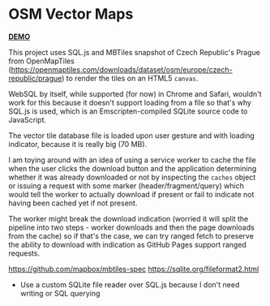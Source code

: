 # OSM Vector Maps

[**DEMO**](https://tomashubelbauer.github.io/osm-vector-map)

This project uses SQL.js and MBTiles snapshot of Czech Republic's Prague from
OpenMapTiles (https://openmaptiles.com/downloads/dataset/osm/europe/czech-republic/prague)
to render the tiles on an HTML5 `canvas`.

WebSQL by itself, while supported (for now) in Chrome and Safari, wouldn't work
for this because it doesn't support loading from a file so that's why SQL.js is
used, which is an Emscripten-compiled SQLite source code to JavaScript.

The vector tile database file is loaded upon user gesture and with loading
indicator, because it is really big (70 MB).

I am toying around with an idea of using a service worker to cache the file when
the user clicks the download button and the application determining whether it
was already downloaded or not by inspecting the `caches` object or issuing a
request with some marker (header/fragment/query) which would tell the worker to
actually download if present or fail to indicate not having been cached yet if
not present.

The worker might break the download indication (worried it will split the
pipeline into two steps - worker downloads and then the page downloads from the
cache) so if that's the case, we can try ranged fetch to preserve the ability to
download with indication as GitHub Pages support ranged requests.

https://github.com/mapbox/mbtiles-spec
https://sqlite.org/fileformat2.html

- Use a custom SQLite file reader over SQL.js because I don't need writing or SQL querying
